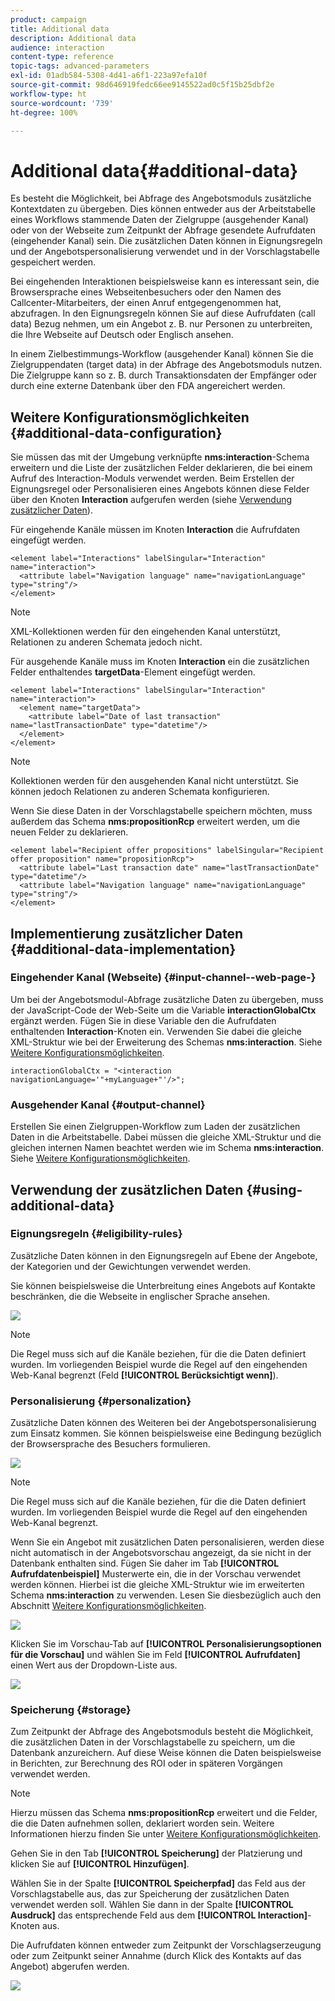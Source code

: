 ```yaml
---
product: campaign
title: Additional data
description: Additional data
audience: interaction
content-type: reference
topic-tags: advanced-parameters
exl-id: 01adb584-5308-4d41-a6f1-223a97efa10f
source-git-commit: 98d646919fedc66ee9145522ad0c5f15b25dbf2e
workflow-type: ht
source-wordcount: '739'
ht-degree: 100%

---
```


# Additional data{#additional-data}

Es besteht die Möglichkeit, bei Abfrage des Angebotsmoduls zusätzliche Kontextdaten zu übergeben. Dies können entweder aus der Arbeitstabelle eines Workflows stammende Daten der Zielgruppe (ausgehender Kanal) oder von der Webseite zum Zeitpunkt der Abfrage gesendete Aufrufdaten (eingehender Kanal) sein. Die zusätzlichen Daten können in Eignungsregeln und der Angebotspersonalisierung verwendet und in der Vorschlagstabelle gespeichert werden.

Bei eingehenden Interaktionen beispielsweise kann es interessant sein, die Browsersprache eines Webseitenbesuchers oder den Namen des Callcenter-Mitarbeiters, der einen Anruf entgegengenommen hat, abzufragen. In den Eignungsregeln können Sie auf diese Aufrufdaten (call data) Bezug nehmen, um ein Angebot z. B. nur Personen zu unterbreiten, die Ihre Webseite auf Deutsch oder Englisch ansehen.

In einem Zielbestimmungs-Workflow (ausgehender Kanal) können Sie die Zielgruppendaten (target data) in der Abfrage des Angebotsmoduls nutzen. Die Zielgruppe kann so z. B. durch Transaktionsdaten der Empfänger oder durch eine externe Datenbank über den FDA angereichert werden.

## Weitere Konfigurationsmöglichkeiten {#additional-data-configuration}

Sie müssen das mit der Umgebung verknüpfte **nms:interaction**-Schema erweitern und die Liste der zusätzlichen Felder deklarieren, die bei einem Aufruf des Interaction-Moduls verwendet werden. Beim Erstellen der Eignungsregel oder Personalisieren eines Angebots können diese Felder über den Knoten **Interaction** aufgerufen werden (siehe [Verwendung zusätzlicher Daten](#using-additional-data)).

Für eingehende Kanäle müssen im Knoten **Interaction** die Aufrufdaten eingefügt werden.

```
<element label="Interactions" labelSingular="Interaction" name="interaction">
  <attribute label="Navigation language" name="navigationLanguage" type="string"/>
</element>
```

>[!NOTE]
>
>XML-Kollektionen werden für den eingehenden Kanal unterstützt, Relationen zu anderen Schemata jedoch nicht.

Für ausgehende Kanäle muss im Knoten **Interaction** ein die zusätzlichen Felder enthaltendes **targetData**-Element eingefügt werden.

```
<element label="Interactions" labelSingular="Interaction" name="interaction">
  <element name="targetData">
    <attribute label="Date of last transaction" name="lastTransactionDate" type="datetime"/>
  </element>
</element>
```

>[!NOTE]
>
>Kollektionen werden für den ausgehenden Kanal nicht unterstützt. Sie können jedoch Relationen zu anderen Schemata konfigurieren.

Wenn Sie diese Daten in der Vorschlagstabelle speichern möchten, muss außerdem das Schema **nms:propositionRcp** erweitert werden, um die neuen Felder zu deklarieren.

```
<element label="Recipient offer propositions" labelSingular="Recipient offer proposition" name="propositionRcp">
  <attribute label="Last transaction date" name="lastTransactionDate" type="datetime"/>
  <attribute label="Navigation language" name="navigationLanguage" type="string"/>
</element>
```

## Implementierung zusätzlicher Daten {#additional-data-implementation}

### Eingehender Kanal (Webseite) {#input-channel--web-page-}

Um bei der Angebotsmodul-Abfrage zusätzliche Daten zu übergeben, muss der JavaScript-Code der Web-Seite um die Variable **interactionGlobalCtx** ergänzt werden. Fügen Sie in diese Variable den die Aufrufdaten enthaltenden **Interaction**-Knoten ein. Verwenden Sie dabei die gleiche XML-Struktur wie bei der Erweiterung des Schemas **nms:interaction**. Siehe [Weitere Konfigurationsmöglichkeiten](#additional-data-configuration).

```
interactionGlobalCtx = "<interaction navigationLanguage='"+myLanguage+"'/>";
```

### Ausgehender Kanal {#output-channel}

Erstellen Sie einen Zielgruppen-Workflow zum Laden der zusätzlichen Daten in die Arbeitstabelle. Dabei müssen die gleiche XML-Struktur und die gleichen internen Namen beachtet werden wie im Schema **nms:interaction**. Siehe [Weitere Konfigurationsmöglichkeiten](#additional-data-configuration).

## Verwendung der zusätzlichen Daten {#using-additional-data}

### Eignungsregeln {#eligibility-rules}

Zusätzliche Daten können in den Eignungsregeln auf Ebene der Angebote, der Kategorien und der Gewichtungen verwendet werden.

Sie können beispielsweise die Unterbreitung eines Angebots auf Kontakte beschränken, die die Webseite in englischer Sprache ansehen.

![](assets/ita_calldata_query.png)

>[!NOTE]
>
>Die Regel muss sich auf die Kanäle beziehen, für die die Daten definiert wurden. Im vorliegenden Beispiel wurde die Regel auf den eingehenden Web-Kanal begrenzt (Feld **[!UICONTROL Berücksichtigt wenn]**).

### Personalisierung     {#personalization}

Zusätzliche Daten können des Weiteren bei der Angebotspersonalisierung zum Einsatz kommen. Sie können beispielsweise eine Bedingung bezüglich der Browsersprache des Besuchers formulieren.

![](assets/ita_calldata_perso.png)

>[!NOTE]
>
>Die Regel muss sich auf die Kanäle beziehen, für die die Daten definiert wurden. Im vorliegenden Beispiel wurde die Regel auf den eingehenden Web-Kanal begrenzt.

Wenn Sie ein Angebot mit zusätzlichen Daten personalisieren, werden diese nicht automatisch in der Angebotsvorschau angezeigt, da sie nicht in der Datenbank enthalten sind. Fügen Sie daher im Tab **[!UICONTROL Aufrufdatenbeispiel]** Musterwerte ein, die in der Vorschau verwendet werden können. Hierbei ist die gleiche XML-Struktur wie im erweiterten Schema **nms:interaction** zu verwenden. Lesen Sie diesbezüglich auch den Abschnitt [Weitere Konfigurationsmöglichkeiten](#additional-data-configuration).

![](assets/ita_calldata_preview.png)

Klicken Sie im Vorschau-Tab auf **[!UICONTROL Personalisierungsoptionen für die Vorschau]** und wählen Sie im Feld **[!UICONTROL Aufrufdaten]** einen Wert aus der Dropdown-Liste aus.

![](assets/ita_calldata_preview2.png)

### Speicherung {#storage}

Zum Zeitpunkt der Abfrage des Angebotsmoduls besteht die Möglichkeit, die zusätzlichen Daten in der Vorschlagstabelle zu speichern, um die Datenbank anzureichern. Auf diese Weise können die Daten beispielsweise in Berichten, zur Berechnung des ROI oder in späteren Vorgängen verwendet werden.

>[!NOTE]
>
>Hierzu müssen das Schema **nms:propositionRcp** erweitert und die Felder, die die Daten aufnehmen sollen, deklariert worden sein. Weitere Informationen hierzu finden Sie unter [Weitere Konfigurationsmöglichkeiten](#additional-data-configuration).

Gehen Sie in den Tab **[!UICONTROL Speicherung]** der Platzierung und klicken Sie auf **[!UICONTROL Hinzufügen]**.

Wählen Sie in der Spalte **[!UICONTROL Speicherpfad]** das Feld aus der Vorschlagstabelle aus, das zur Speicherung der zusätzlichen Daten verwendet werden soll. Wählen Sie dann in der Spalte **[!UICONTROL Ausdruck]** das entsprechende Feld aus dem **[!UICONTROL Interaction]**-Knoten aus.

Die Aufrufdaten können entweder zum Zeitpunkt der Vorschlagserzeugung oder zum Zeitpunkt seiner Annahme (durch Klick des Kontakts auf das Angebot) abgerufen werden.

![](assets/ita_calldata_storage.png)
